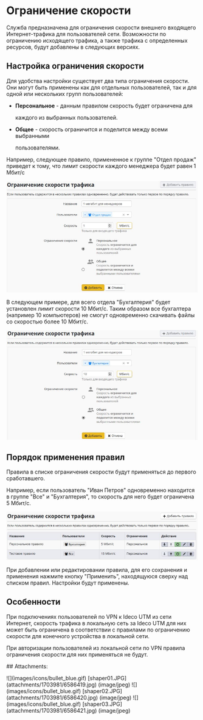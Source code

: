# Ограничение скорости

Служба предназначена для ограничения скорости внешнего входящего Интернет-трафика для пользователей сети. Возможности по ограничению исходящего трафика, а также трафика с определенных ресурсов, будут добавлены в следующих версиях.

## Настройка ограничения скорости

Для удобства настройки существует два типа ограничения скорости. Они могут быть применены как для отдельных пользователей, так и для одной или нескольких групп пользователей:

* **Персональное** - данным правилом скорость будет ограничена для

  каждого из выбранных пользователей.

* **Общее** - скорость ограничится и поделится между всеми выбранными

  пользователями.

Например, следующее правило, примененное к группе "Отдел продаж" приведет к тому, что лимит скорости каждого менеджера будет равен 1 Мбит/с

![](../.gitbook/assets/6586419.jpg)

В следующем примере, для всего отдела "Бухгалтерия" будет установлен лимит скорости 10 Мбит/с. Таким образом все бухгалтера \(например 10 компьютеров\) не смогут одновременно скачивать файлы со скоростью более 10 Мбит/с.

![](../.gitbook/assets/6586420.jpg)

## Порядок применения правил

Правила в списке ограничения скорости будут применяться до первого сработавшего.

Например, если пользователь "Иван Петров" одновременно находится в группе "Все" и "Бухгалтерия", то скорость для него будет ограничена 5 Мбит/с.

![](../.gitbook/assets/6586421.jpg)

При добавлении или редактировании правила, для его сохранения и применения нажмите кнопку "Применить", находящуюся сверху над списком правил. Настройки будут применены.

## Особенности

При подключениях пользователей по VPN к Ideco UTM из сети Интернет, скорость трафика в локальную сеть за Ideco UTM для них может быть ограничена в соответствии с правилами по ограничению скорости для конечного устройства в локальной сети.

При авторизации пользователей из локальной сети по VPN правила ограничения скорости для них применяться не будут.

 \#\# Attachments:

 !\[\]\(images/icons/bullet\_blue.gif\) \[shaper01.JPG\]\(attachments/1703981/6586419.jpg\) \(image/jpeg\) !\[\]\(images/icons/bullet\_blue.gif\) \[shaper02.JPG\]\(attachments/1703981/6586420.jpg\) \(image/jpeg\) !\[\]\(images/icons/bullet\_blue.gif\) \[shaper03.JPG\]\(attachments/1703981/6586421.jpg\) \(image/jpeg\)

